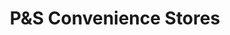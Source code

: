 ---
title: "P&S Convenience Stores"
url: /blackpool/punds-convenience-stores/
shop: Lebensmittel
---